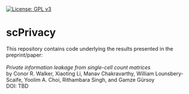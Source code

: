 [![License: GPL v3](https://img.shields.io/badge/License-GPLv3-blue.svg)](https://www.gnu.org/licenses/gpl-3.0)

# scPrivacy

This repository contains code underlying the results presented in the preprint/paper: <br/><br/>
_Private information leakage from single-cell count matrices_ <br/>
by Conor R. Walker, Xiaoting Li, Manav Chakravarthy, William Lounsbery-Scaife, Yoolim A. Choi, Rithambara Singh, and Gamze Gürsoy <br/>
DOI: TBD

